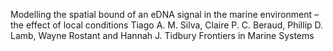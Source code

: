Modelling the spatial bound of an eDNA signal in the marine environment – the effect of local conditions
Tiago A. M. Silva, Claire P. C. Beraud, Phillip D. Lamb, Wayne Rostant and Hannah J. Tidbury
Frontiers in Marine Systems

